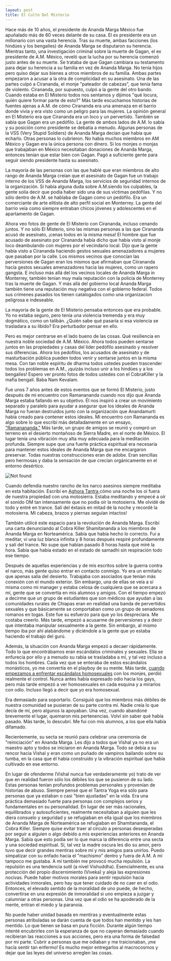 ```yaml
---
layout: post
title: El Culto Del Misterio
---
```

Hace más de 10 años, el presidente de Ananda Marga México fue apuñalado más de 60 veces delante de su casa.  El ex presidente era un millonario con una vasta herencia.  Tras su muerte, ambas facciones (los hindúes y los bengalíes) de Ananda Marga se disputaron su herencia.  Mientras tanto, una investigación criminal sobre la muerte de Gagan, el ex presidente de A.M. México, reveló que la lucha por su herencia comenzó justo antes de su muerte.  Se trataba de que Gagan cambiara su testamento para dejar su herencia a su familia en vez de Ananda Marga.   No tenía hijos pero quiso dejar sus bienes a otros miembros de su familia.  Ambas partes empezaron a acusar a la otra de complicidad en su asesinato.  Una de las partes culpó a Cirananda, el monje "pateador de cabezas", que tenía fama de violento.  Cirananda, por supuesto, culpó a la gente del otro bando.  Cuando estaba en El Misterio todos nos sentamos y dijimos "qué locura, quién quiere formar parte de esto?"  Más tarde escuchamos historias de fuentes ajenas a A.M. de cómo Cirananda era una amenaza en el barrio donde vivía y era visto como un peligro para las mujeres.  La opinión general en El Misterio era que Cirananda era un loco y un pervertido.  También se sabía que Gagan era un pedófilo.  La gente de ambos lados de A.M. lo sabía y su posición como presidente se debatía a menudo.  Algunas personas de la VSS (Very Stupid Soldiers) de Ananda Marga decían que había que echarlo. Otras personas lo cubrieron.  No había muchos miembros en AM México y Gagan era la única persona con dinero.  Si los monjes o monjas que trabajaban en México necesitaban donaciones de Ananda Marga, entonces tenían que estar bien con Gagan.  Pagó a suficiente gente para seguir siendo presidente hasta su asesinato.

La mayoría de las personas con las que hablé que eran miembros de alto rango de Ananda Marga creían que el asesinato de Gagan fue un trabajo interno de los VSS de Ananda Marga, los servicios de seguridad internos de la organización.  Si había alguna duda sobre A.M.siendo los culpables, la gente solía decir que podía haber sido una de sus víctimas pedófilas.  Y no sólo dentro de A.M. se hablaba de Gagan como un pedófilo.  Era un comerciante de arte elitista de alto perfil social en Monterrey.  La gente del barrio veía como siempre entraban chicos jóvenes y adolescentes en el apartamento de Gagan.  

Ahora veo fotos de gente de El Misterio con Cirananda, incluso cenando juntos.  Y no sólo El Misterio, sino las mismas personas a las que Cirananda acusó de asesinato, ¡cenas todos en la misma mesa!  El hombre que fue acusado de asesinato por Cirananda había dicho que había visto al monje loco deambulando con mujeres por el vecindario local.  Dijo que la gente había visto a Cirananda haciendo gestos sexuales amenazadores a mujeres que pasaban por la calle.  Los mismos vecinos que conocían las perversiones de Gagan eran los mismos que afirmaban que Ciirananda hacía gestos sexuales amenazadores hacia las mujeres, como un rapero gangsta.  E incluso más allá del los vecinos locales de Ananda Marga in Monterrey, también tenían muy mala reputación con la policía de Monterrey tras la muerte de Gagan.  Y más allá del gobierno local Ananda Marga también tiene una reputación muy negativa con el gobierno federal.  Todos sus crimenes pasados los tienen catalogados como una organizacion peligrosa e indeseable.  

La mayoría de la gente de El Misterio pensaba entonces que era probable.  Yo no estaba seguro, pero tenía una violencia tremenda y era muy dogmático, como un talibán.  ¿Quién sabe qué pasaría si esa violencia se trasladara a su libido?  Era perturbador pensar en ello.

Pero es mejor centrarse en el lado bueno de las cosas.  Qué resiliencia en nuestra noble sociedad de A.M. México.  Ahora todos pueden sentarse juntos en las propiedades y casas del líder pedófilo asesinado y resolver sus diferencias.  Ahora los pedofilos, los acusados de asesinato y de masturbación pública pueden todos venir y sentarse juntos en la misma mesa.  Con tan noble espíritu de dharma todos ustedes pueden trascender todos los problemas en A.M., ¡quizás incluso unir a los hindúes y a los bengalíes!  Espero ver pronto fotos de todos ustedes con el CobraKiller y la mafia bengalí.  Baba Nam Kevalam.

Fue unos 7 años antes de estos eventos que se formó El Misterio, justo después de mi encuentro con Ramanananda cuando nos dijo que Ananda Marga estaba fallando en su objetivo.  Él nos inspiró a crear un movimiento separado y paralelo para ayudar a asegurar que los ideales de Ananda Marga no fueran destruidos junto con la organización que Anandamurti había creado para contener estos ideales.  Mi encuentro con Ramananda es algo sobre lo que escribí más detalladamente en un ensayo, <a href="https://williamenck.github.io/es/ramananda/">"Ramanananda."</a> Más tarde, un grupo de amigos se reunió y compró un terreno en el desierto montañoso de Sierra Madre, en el norte de México.  El lugar tenía una vibración muy alta muy adecuada para la meditación profunda.  Siempre supe que una fuerte práctica espiritual era necesaria para mantener estos ideales de Ananda Marga que me encargaron preservar.  Todas nuestras construcciones eran de adobe.  Eran sencillas pero hermosas y daba la sensación de que crecían orgánicamente en el entorno desértico.  

<img src="{{ 'assets/img/9.jpg' | relative_url }}" alt="Not found" />

Cuando defendía nuestro rancho de los narco asesinos siempre meditaba en esta habitación. Escribí en <a href="https://williamenck.github.io/es/aghora-tantra">Aghora Tantra </a> cómo una noche los oí fuera de nuestra propiedad con una motosierra. Estaba meditando y empecé a oír el sonido OM tan intensamente que no podía oír la motosierra. Me olvidé de todo y entré en trance. Salí del éxtasis en mitad de la noche y recordé la motosierra.   Mi cabeza, brazos y piernas seguían intactos!

También utilicé este espacio para la revolución de Ananda Marga. Escribí una carta denunciando al Cobra Killer Shamitananda a los miembros de Ananda Marga en Norteamérica. Sabía que había hecho lo correcto. Fui a meditar, vi una luz blanca infinita y 8 horas después respiré profundamente y salí del trance. No supe que habían pasado 8 horas hasta que miré la hora. Sabía que había estado en el estado de samadhi sin respiración todo ese tiempo.

Después de aquellas experiencias y de mis escritos sobre la guerra contra el narco, más gente quiso entrar en contacto conmigo. Yo era un ermitaño que apenas salía del desierto. Trabajaba con asociados que tenían más conexión con el mundo exterior. Sin embargo, una de ellas se veía a sí misma como mi manager y estaba celosa de cualquiera que se acercara a mí, gente que se convertía en mis alumnos y amigos. Con el tiempo empezó a decirme que un grupo de estudiantes que son médicos que ayudan a las comunidades rurales de Chiapas eran en realidad una banda de pervertidos sexuales y que básicamente se comportaban como un grupo de senadores romanos en togas. Este fue su esfuerzo para que yo los despreciara. Me costaba creerlo. Más tarde, empezó a acusarme de perversiones y a decir que intentaba manipular sexualmente a la gente. Sin embargo, al mismo tiempo iba por ahí alabándome y diciéndole a la gente que yo estaba haciendo el trabajo del gurú.

Además, la situación con Ananda Marga empezó a decaer rápidamente. Todo lo que encontrábamos eran escándalos criminales y sexuales. Ella se enfurecía por ello y a menudo su rabia se trasladaba a mí, y tal vez incluso a todos los hombres. Cada vez que se enteraba de estos escándalos monásticos, yo me convertía en el playboy de su mente. Más tarde, <a href="https://williamenck.github.io/es/opus-gei/">cuando empezamos a enfrentar escándalos homosexuales</a> con los monjes, perdió realmente el control. Nunca antes había expresado odio hacia los gays, pero más tarde empezó a ver homosexuales en cada esquina y a mirarlos con odio. Incluso llegó a decir que yo era homosexual.

Era demasiado para soportarlo. Consiguió que los miembros más débiles de nuestra comunidad se pusieran de su parte contra mí. Nadie creía lo que decía de mí, pero algunos la apoyaban. Una vez, cuando abandoné brevemente el lugar, quemaron mis pertenencias. Volví sin saber qué había pasado. Más tarde, lo descubrí. Me fui con mis alumnos, a los que ella había difamado.

Recientemente, su secta se reunió para celebrar una ceremonia de "reiniciación" en Ananda Marga.  Les dijo a todos que Vishal ya no era un maestro apto y todos se iniciaron en Ananda Marga.  Todo se debía a su rencor hacia Vishal y eran como un puñado de vampiros bailando sobre su tumba, en la casa que él había construido y la vibración espiritual que había cultivado en ese entorno.  

En lugar de ofenderme (Vishal nunca fue verdaderamente yo) trato de ver que en realidad fueron sólo los débiles los que se pusieron de su lado. Estas personas tenían profundos problemas personales y provenían de historias de abuso. Siempre pensé que el Tantra Yoga era sólo para personas que ya estaban o casi "bien ajustadas" en la vida. Era una práctica demasiado fuerte para personas con complejos serios y fundamentales en su personalidad. En lugar de ser más racionales, equilibrados y autosuficientes, realmente necesitaban a alguien que les diera consuelo y seguridad y se refugiaban en ella igual que los miembros de Ananda Marga de Norteamérica se refugiaban en Shamitananda, el Cobra Killer. Siempre quise evitar traer al círculo a personas desesperadas por seguir a alguien o algo debido a mis experiencias anteriores en Ananda Marga. Sabía que esto podía ser lo que marca la diferencia entre una secta y una sociedad espiritual. Sí, tal vez la madre oscura les dio su amor, pero tuvo que decir grandes mentiras sobre mí y mis amigos para unirlos. Puedo simpatizar con su enfado hacia el "machismo" dentro y fuera de A.M. A mí tampoco me gustaba.  A mí también me provocó mucha repulsión.  La repulsión es una tendencia sutil (a nivel Vishuddha).  Esencialmente, es una protección del propio discernimiento (Viveka) y aleja las expresiones nocivas.  Puede haber motivos morales para sentir repulsión hacia actividades inmorales, pero hay que tener cuidado de no caer en el odio.  Entonces, el elevado sentido de la moralidad de uno puede, de hecho, convertirse en una expresión de inmoralidad si uno empieza a juzgar y calumniar a otras personas.  Una vez que el odio se ha apoderado de la mente, entran el miedo y la paranoia.

No puede haber unidad basada en mentiras y eventualmente estas personas atribuladas se darán cuenta de que todos han mentido y les han mentido. Lo que tienen se basa en pura ficción. Durante algún tiempo intenté encubrirles con la esperanza de que no cayeran demasiado cuando recibieran las reacciones a sus acciones, pero era una forma de falsedad por mi parte. Cubrir a personas que me odiaban y me traicionaban, ¡me hacía sentir tan enfermo! Es mucho mejor entregarlos al macrocosmos y dejar que las leyes del universo arreglen las cosas.


